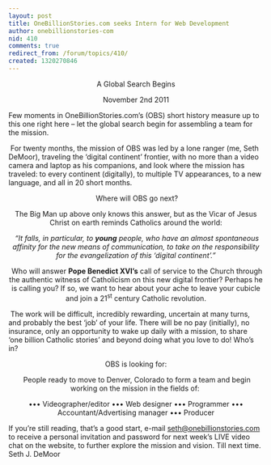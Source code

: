 ```yaml
---
layout: post
title: OneBillionStories.com seeks Intern for Web Development
author: onebillionstories-com
nid: 410
comments: true
redirect_from: /forum/topics/410/
created: 1320270846
---
```

<p align="center">A Global Search Begins</p>
<p align="center">November 2nd 2011</p>
Few moments in OneBillionStories.com’s (OBS) short history measure up to this one right here – let the global search begin for assembling a team for the mission.

&nbsp;For twenty months, the mission of OBS was led by a lone ranger (me, Seth DeMoor), traveling the ‘digital continent’ frontier, with no more than a video camera and laptop as his companions, and look where the mission has traveled: to every continent (digitally), to multiple TV appearances, to a new language, and all in 20 short months.
<p style="text-align: center;">&nbsp;Where will OBS go next?</p>
<p align="center">The Big Man up above only knows this answer, but as the Vicar of Jesus Christ on earth reminds Catholics around the world:</p>
<p align="center">&nbsp;<em>“</em><em>It falls, in particular, to <strong>young</strong> people, who have an almost spontaneous affinity for the new means of communication, to take on the responsibility for the evangelization of this ‘digital continent’.”</em></p>
<p align="center"><em>&nbsp;</em>Who will answer <strong>Pope Benedict XVI’s</strong> call of service to the Church through the authentic witness of Catholicism on this new digital frontier? Perhaps he is calling you? If so, we want to hear about your ache to leave your cubicle and join a 21<sup>st</sup> century Catholic revolution.</p>
&nbsp;The work will be difficult, incredibly rewarding, uncertain at many turns, and probably the best ‘job’ of your life. There will be no pay (initially), no insurance, only an opportunity to wake up daily with a mission, to share ‘one billion Catholic stories’ and beyond doing what you love to do! Who’s in?
<p align="center">OBS is looking for:</p>
<p align="center">&nbsp;People ready to move to Denver, Colorado to form a team and begin working on the mission in the fields of:&nbsp;</p>
<p align="center">••• Videographer/editor ••• Web designer ••• Programmer ••• Accountant/Advertising manager ••• Producer</p>
If you’re still reading, that’s a good start, e-mail <a href="mailto:seth@onebillionstories.com">seth@onebillionstories.com</a> to receive a personal invitation and password for next week’s LIVE video chat on the website, to further explore the mission and vision. Till next time. Seth J. DeMoor
